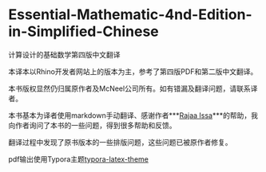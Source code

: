 # Essential-Mathematic-4nd-Edition-in-Simplified-Chinese
计算设计的基础数学第四版中文翻译

本译本以Rhino开发者网站上的版本为主，参考了第四版PDF和第二版中文翻译。

本书版权显然仍归属原作者及McNeel公司所有。如有错漏及翻译问题，请联系译者。

本书基本为译者使用markdown手动翻译、感谢作者***[Rajaa Issa](https://discourse.mcneel.com/u/rajaa/activity)***的帮助，我向作者询问了本书的一些问题，得到很多帮助和反馈。

翻译过程中发现了原书版本的一些排版问题，这些问题已被原作者修复。

pdf输出使用Typora主题[typora-latex-theme](https://github.com/Keldos-Li/typora-latex-theme)
